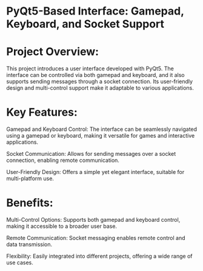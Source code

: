 # PyQt5-Based Interface: Gamepad, Keyboard, and Socket Support

# Project Overview:
This project introduces a user interface developed with PyQt5. The interface can be controlled via both gamepad and keyboard, and it also supports sending messages through a socket connection. Its user-friendly design and multi-control support make it adaptable to various applications.

# Key Features:
Gamepad and Keyboard Control: The interface can be seamlessly navigated using a gamepad or keyboard, making it versatile for games and interactive applications.

Socket Communication: Allows for sending messages over a socket connection, enabling remote communication.

User-Friendly Design: Offers a simple yet elegant interface, suitable for multi-platform use.

# Benefits:
Multi-Control Options: Supports both gamepad and keyboard control, making it accessible to a broader user base.

Remote Communication: Socket messaging enables remote control and data transmission.

Flexibility: Easily integrated into different projects, offering a wide range of use cases.
